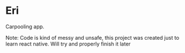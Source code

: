 # Eri
Carpooling app. 

Note: Code is kind of messy and unsafe, this project was created just to learn react native. Will try and properly finish it later